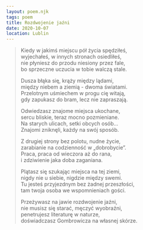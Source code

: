 ```yaml
---
layout: poem.njk
tags: poem
title: Rozdwojenie jaźni
date: 2020-10-07
location: Lublin
---
```


> Kiedy w jakimś miejscu pół życia spędziłeś,  
> wyjechałeś, w innych stronach osiedliłeś,                                
> nie płyniesz do przodu niesiony przez fale,  
> bo sprzeczne uczucia w tobie walczą stale.  
>  
> Dusza błąka się, krąży między lądami,                     
> między niebem a ziemią - dwoma światami.  
> Przelotnym uśmiechem w progu cię witają,  
> gdy zapukasz do bram, lecz nie zapraszają.  
>  
> Odwiedzasz znajome miejsca ukochane,  
> sercu bliskie, teraz mocno pozmieniane.  
> Na starych ulicach, setki obcych osób...  
> Znajomi zniknęli, każdy na swój sposób.  
>  
> Z drugiej strony bez polotu, nudne życie,    
> zarabianie na codzienność w „dobrobycie”.  
> Praca, praca od wieczora aż do rana,  
> i zdziwienie jaka doba zaganiana.  
>  
> Plątasz się szukając miejsca na tej ziemi,  
> nigdy nie u siebie, nigdzie między swemi.  
> Tu jesteś przyjezdnym bez żadnej przeszłości,  
> tam twoja osoba we wspomnieniach gości.  
>  
> Przeżywasz na jawie rozdwojenie jaźni,  
> nie musisz się starać, męczyć wyobraźni,  
> penetrujesz literaturę w naturze,  
> doświadczasz Gombrowicza na własnej skórze.  
>  
